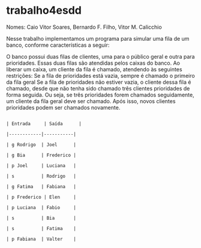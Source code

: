 # trabalho4esdd

Nomes: Caio Vitor Soares, Bernardo F. Filho, Vitor M. Calicchio

Nesse trabalho implementamos um programa para simular uma fila de um banco, conforme características a seguir:

O banco possui duas filas de clientes, uma para o público geral e outra para prioridades. Essas duas filas são atendidas pelos caixas do banco.
Ao liberar um caixa, um cliente da fila é chamado, atendendo às seguintes restrições:
Se a fila de prioridades está vazia, sempre é chamado o primeiro da fila geral
Se a fila de prioridades não estiver vazia, o cliente dessa fila é chamado, desde que não tenha sido chamado três clientes prioridades de forma seguida. Ou seja, se três prioridades forem chamados seguidamente, um cliente da fila geral deve ser chamado. Após isso, novos clientes prioridades podem ser chamados novamente.




                                                                                  | Entrada     | Saída      |
                                                                                  |------------|-----------|
                                                                                  | g Rodrigo  | Joel      |
                                                                                  | g Bia      | Frederico |
                                                                                  | p Joel     | Luciana   |
                                                                                  | s          | Rodrigo   |
                                                                                  | g Fatima   | Fabiana   |
                                                                                  | p Frederico | Elen     |
                                                                                  | p Luciana  | Fabio     |
                                                                                  | s          | Bia       |
                                                                                  | s          | Fatima    |
                                                                                  | p Fabiana  | Valter    |

